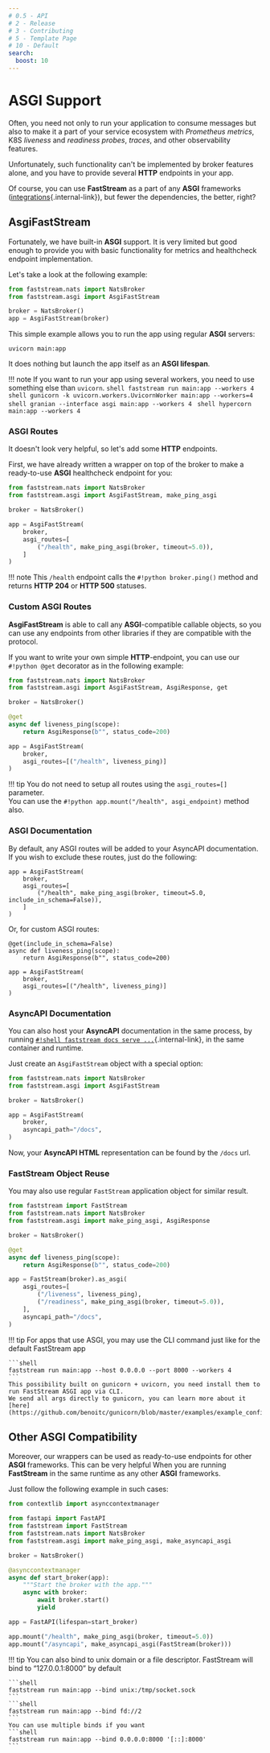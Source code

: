 ```yaml
---
# 0.5 - API
# 2 - Release
# 3 - Contributing
# 5 - Template Page
# 10 - Default
search:
  boost: 10
---
```


# ASGI Support

Often, you need not only to run your application to consume messages but also to make it a part of your service ecosystem with *Prometheus metrics*, K8S *liveness* and *readiness probes*, *traces*, and other observability features.

Unfortunately, such functionality can't be implemented by broker features alone, and you have to provide several **HTTP** endpoints in your app.

Of course, you can use **FastStream** as a part of any **ASGI** frameworks ([integrations](./integrations/frameworks/index.md){.internal-link}), but fewer the dependencies, the better, right?

## AsgiFastStream

Fortunately, we have built-in **ASGI** support. It is very limited but good enough to provide you with basic functionality for metrics and healthcheck endpoint implementation.

Let's take a look at the following example:

```python linenums="1" hl_lines="2 5" title="main.py"
from faststream.nats import NatsBroker
from faststream.asgi import AsgiFastStream

broker = NatsBroker()
app = AsgiFastStream(broker)
```

This simple example allows you to run the app using regular **ASGI** servers:

```shell
uvicorn main:app
```

It does nothing but launch the app itself as an **ASGI lifespan**.

!!! note
    If you want to run your app using several workers, you need to use something else than `uvicorn`.
    ```shell
    faststream run main:app --workers 4
    ```
    ```shell
    gunicorn -k uvicorn.workers.UvicornWorker main:app --workers=4
    ```
    ```shell
    granian --interface asgi main:app --workers 4
    ```
    ```shell
    hypercorn main:app --workers 4
    ```


### ASGI Routes

It doesn't look very helpful, so let's add some **HTTP** endpoints.

First, we have already written a wrapper on top of the broker to make a ready-to-use **ASGI** healthcheck endpoint for you:

```python linenums="1" hl_lines="2 9"
from faststream.nats import NatsBroker
from faststream.asgi import AsgiFastStream, make_ping_asgi

broker = NatsBroker()

app = AsgiFastStream(
    broker,
    asgi_routes=[
        ("/health", make_ping_asgi(broker, timeout=5.0)),
    ]
)
```

!!! note
    This `/health` endpoint calls the `#!python broker.ping()` method and returns **HTTP 204** or **HTTP 500** statuses.

### Custom ASGI Routes

**AsgiFastStream** is able to call any **ASGI**-compatible callable objects, so you can use any endpoints from other libraries if they are compatible with the protocol.

If you want to write your own simple **HTTP**-endpoint, you can use our `#!python @get` decorator as in the following example:

```python linenums="1" hl_lines="2 6-8 12"
from faststream.nats import NatsBroker
from faststream.asgi import AsgiFastStream, AsgiResponse, get

broker = NatsBroker()

@get
async def liveness_ping(scope):
    return AsgiResponse(b"", status_code=200)

app = AsgiFastStream(
    broker,
    asgi_routes=[("/health", liveness_ping)]
)
```

!!! tip
    You do not need to setup all routes using the `asgi_routes=[]` parameter.<br/>
    You can use the `#!python app.mount("/health", asgi_endpoint)` method also.

### ASGI Documentation
By default, any ASGI routes will be added to your AsyncAPI documentation. If you wish to exclude these routes, just do the following:

```
app = AsgiFastStream(
    broker,
    asgi_routes=[
        ("/health", make_ping_asgi(broker, timeout=5.0, include_in_schema=False)),
    ]
)
```

Or, for custom ASGI routes:

```
@get(include_in_schema=False)
async def liveness_ping(scope):
    return AsgiResponse(b"", status_code=200)

app = AsgiFastStream(
    broker,
    asgi_routes=[("/health", liveness_ping)]
)
```

### AsyncAPI Documentation

You can also host your **AsyncAPI** documentation in the same process, by running [`#!shell faststream docs serve ...`](./asyncapi/hosting.md){.internal-link}, in the same container and runtime.

Just create an `AsgiFastStream` object with a special option:

```python linenums="1" hl_lines="8"
from faststream.nats import NatsBroker
from faststream.asgi import AsgiFastStream

broker = NatsBroker()

app = AsgiFastStream(
    broker,
    asyncapi_path="/docs",
)
```

Now, your **AsyncAPI HTML** representation can be found by the `/docs` url.

### FastStream Object Reuse

You may also use regular `FastStream` application object for similar result.

```python linenums="1" hl_lines="2 11"
from faststream import FastStream
from faststream.nats import NatsBroker
from faststream.asgi import make_ping_asgi, AsgiResponse

broker = NatsBroker()

@get
async def liveness_ping(scope):
    return AsgiResponse(b"", status_code=200)

app = FastStream(broker).as_asgi(
    asgi_routes=[
        ("/liveness", liveness_ping),
        ("/readiness", make_ping_asgi(broker, timeout=5.0)),
    ],
    asyncapi_path="/docs",
)
```

!!! tip
    For apps that use ASGI, you may use the CLI command just like for the default FastStream app

    ```shell
    faststream run main:app --host 0.0.0.0 --port 8000 --workers 4
    ```
    This possibility built on gunicorn + uvicorn, you need install them to run FastStream ASGI app via CLI.
    We send all args directly to gunicorn, you can learn more about it [here](https://github.com/benoitc/gunicorn/blob/master/examples/example_config.py).

## Other ASGI Compatibility

Moreover, our wrappers can be used as ready-to-use endpoints for other **ASGI** frameworks. This can be very helpful When you are running **FastStream** in the same runtime as any other **ASGI** frameworks.

Just follow the following example in such cases:

```python linenums="1" hl_lines="6 19-20"
from contextlib import asynccontextmanager

from fastapi import FastAPI
from faststream import FastStream
from faststream.nats import NatsBroker
from faststream.asgi import make_ping_asgi, make_asyncapi_asgi

broker = NatsBroker()

@asynccontextmanager
async def start_broker(app):
    """Start the broker with the app."""
    async with broker:
        await broker.start()
        yield

app = FastAPI(lifespan=start_broker)

app.mount("/health", make_ping_asgi(broker, timeout=5.0))
app.mount("/asyncapi", make_asyncapi_asgi(FastStream(broker)))
```

!!! tip
    You can also bind to unix domain or a file descriptor. FastStream will bind to “127.0.0.1:8000” by default

    ```shell
    faststream run main:app --bind unix:/tmp/socket.sock
    ```
    ```shell
    faststream run main:app --bind fd://2
    ```
    You can use multiple binds if you want
    ```shell
    faststream run main:app --bind 0.0.0.0:8000 '[::]:8000'
    ```
